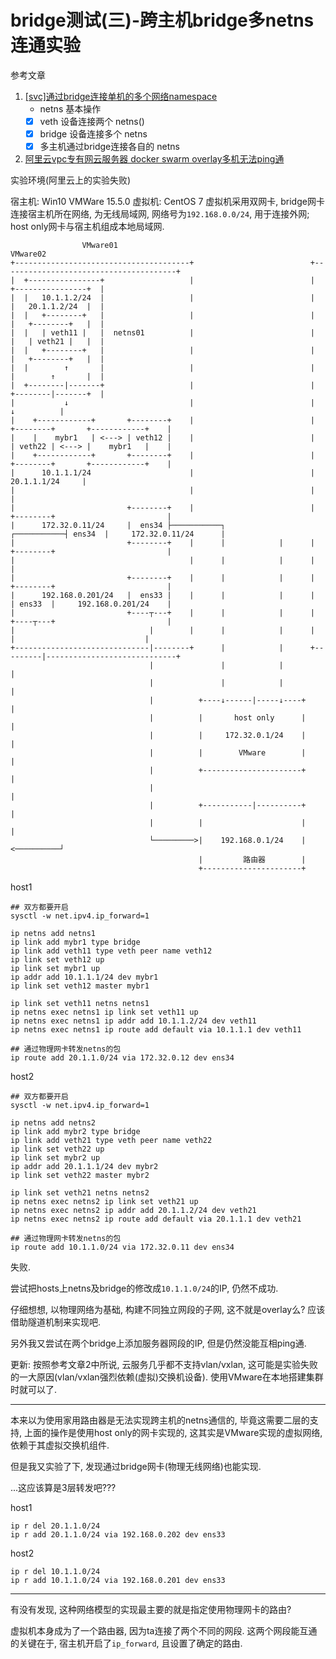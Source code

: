 # bridge测试(三)-跨主机bridge多netns连通实验

参考文章

1. [[svc]通过bridge连接单机的多个网络namespace](https://www.cnblogs.com/iiiiher/p/8057922.html)
    - netns 基本操作
    - [x] veth 设备连接两个 netns()
    - [x] bridge 设备连接多个 netns
    - [x] 多主机通过bridge连接各自的 netns

2. [阿里云vpc专有网云服务器 docker swarm overlay多机无法ping通](https://blog.csdn.net/a704397849/article/details/100054793)

实验环境(阿里云上的实验失败)

宿主机: Win10
VMWare 15.5.0
虚拟机: CentOS 7
虚拟机采用双网卡, bridge网卡连接宿主机所在网络, 为无线局域网, 网络号为`192.168.0.0/24`, 用于连接外网; host only网卡与宿主机组成本地局域网.


```
                VMware01                                                           VMware02                 
+---------------------------------------+                          +---------------------------------------+
|  +----------------+                   |                          |                   +----------------+  |
|  |   10.1.1.2/24  |                   |                          |                   |   20.1.1.2/24  |  |
|  |   +--------+   |                   |                          |                   |   +--------+   |  |
|  |   | veth11 |   |  netns01          |                          |                   |   | veth21 |   |  |
|  |   +--------+   |                   |                          |                   |   +--------+   |  |
|  |        ↑       |                   |                          |                   |        ↑       |  |
|  +--------|-------+                   |                          |                   +--------|-------+  |
|           ↓                           |                          |                            ↓          |
|    +------------+       +--------+    |                          |    +--------+       +------------+    |
|    |    mybr1   | <---> | veth12 |    |                          |    | veth22 | <---> |    mybr1   |    |
|    +------------+       +--------+    |                          |    +--------+       +------------+    |
|      10.1.1.1/24                      |                          |                       20.1.1.1/24     |
|                                       |                          |                                       |
|                         +--------+    |                          |    +--------+                         |
|      172.32.0.11/24     |  ens34 ├───────────┐            ┌───────────┤ ens34  |     172.32.0.11/24      |
|                         +--------+    |      |            |      |    +--------+                         |
|                                       |      |            |      |                                       |
|                         +--------+    |      |            |      |    +--------+                         |
|      192.168.0.201/24   |  ens33 |    |      |            |      |    | ens33  |     192.168.0.201/24    |
|                         +----┬---+    |      |            |      |    +----┬---+                         |
|                              |        |      |            |      |         |                             |
+------------------------------|--------+      |            |      +---------|-----------------------------+
                               |               |            |                |                             
                               |               |            |                |                             
                               |          +----↓------|-----↓----+           |                             
                               |          |       host only      |           |                             
                               |          |     172.32.0.1/24    |           |                             
                               |          |        VMware        |           |                             
                               |          +----------------------+           |                             
                               |                                             |                             
                               |          +-----------|----------+           |                             
                               |          |                      |           |                             
                               └─────────>|    192.168.0.1/24    |<──────────┘                             
                                          |         路由器        |
                                          +----------------------+
```

host1

```
## 双方都要开启
sysctl -w net.ipv4.ip_forward=1

ip netns add netns1
ip link add mybr1 type bridge
ip link add veth11 type veth peer name veth12
ip link set veth12 up
ip link set mybr1 up
ip addr add 10.1.1.1/24 dev mybr1
ip link set veth12 master mybr1

ip link set veth11 netns netns1
ip netns exec netns1 ip link set veth11 up
ip netns exec netns1 ip addr add 10.1.1.2/24 dev veth11
ip netns exec netns1 ip route add default via 10.1.1.1 dev veth11

## 通过物理网卡转发netns的包
ip route add 20.1.1.0/24 via 172.32.0.12 dev ens34
```

host2

```
## 双方都要开启
sysctl -w net.ipv4.ip_forward=1

ip netns add netns2
ip link add mybr2 type bridge
ip link add veth21 type veth peer name veth22
ip link set veth22 up
ip link set mybr2 up
ip addr add 20.1.1.1/24 dev mybr2
ip link set veth22 master mybr2

ip link set veth21 netns netns2
ip netns exec netns2 ip link set veth21 up
ip netns exec netns2 ip addr add 20.1.1.2/24 dev veth21
ip netns exec netns2 ip route add default via 20.1.1.1 dev veth21

## 通过物理网卡转发netns的包
ip route add 10.1.1.0/24 via 172.32.0.11 dev ens34
```

失败.

尝试把hosts上netns及bridge的修改成`10.1.1.0/24`的IP, 仍然不成功.

仔细想想, 以物理网络为基础, 构建不同独立网段的子网, 这不就是overlay么? 应该借助隧道机制来实现吧.

另外我又尝试在两个bridge上添加服务器网段的IP, 但是仍然没能互相ping通.

更新: 按照参考文章2中所说, 云服务几乎都不支持vlan/vxlan, 这可能是实验失败的一大原因(vlan/vxlan强烈依赖(虚拟)交换机设备). 使用VMware在本地搭建集群时就可以了.

------

本来以为使用家用路由器是无法实现跨主机的netns通信的, 毕竟这需要二层的支持, 上面的操作是使用host only的网卡实现的, 这其实是VMware实现的虚拟网络, 依赖于其虚拟交换机组件.

但是我又实验了下, 发现通过bridge网卡(物理无线网络)也能实现.

...这应该算是3层转发吧???

host1

```
ip r del 20.1.1.0/24
ip r add 20.1.1.0/24 via 192.168.0.202 dev ens33
```

host2

```
ip r del 10.1.1.0/24
ip r add 10.1.1.0/24 via 192.168.0.201 dev ens33
```

------

有没有发现, 这种网络模型的实现最主要的就是指定使用物理网卡的路由? 

虚拟机本身成为了一个路由器, 因为ta连接了两个不同的网段. 这两个网段能互通的关键在于, 宿主机开启了`ip_forward`, 且设置了确定的路由.
